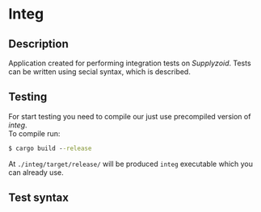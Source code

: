 # Integ

## Description

Application created for performing integration tests on _Supplyzoid_. Tests can be written using secial syntax, which is described.

## Testing

For start testing you need to compile our just use precompiled version of _integ_. \
To compile run:
```cmd
$ cargo build --release
```

At `./integ/target/release/` will be produced `integ` executable which you can already use.

## Test syntax